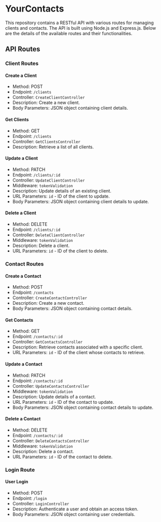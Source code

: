 # YourContacts

This repository contains a RESTful API with various routes for managing clients and contacts. The API is built using Node.js and Express.js. Below are the details of the available routes and their functionalities.


## API Routes

### Client Routes

#### Create a Client
- Method: POST
- Endpoint: `/clients`
- Controller: `CreateClientController`
- Description: Create a new client.
- Body Parameters: JSON object containing client details.

#### Get Clients
- Method: GET
- Endpoint: `/clients`
- Controller: `GetClientsController`
- Description: Retrieve a list of all clients.

#### Update a Client
- Method: PATCH
- Endpoint: `/clients/:id`
- Controller: `UpdateClientController`
- Middleware: `tokenValidation`
- Description: Update details of an existing client.
- URL Parameters: `id` - ID of the client to update.
- Body Parameters: JSON object containing client details to update.

#### Delete a Client
- Method: DELETE
- Endpoint: `/clients/:id`
- Controller: `DeleteClientController`
- Middleware: `tokenValidation`
- Description: Delete a client.
- URL Parameters: `id` - ID of the client to delete.

### Contact Routes

#### Create a Contact
- Method: POST
- Endpoint: `/contacts`
- Controller: `CreateContactController`
- Description: Create a new contact.
- Body Parameters: JSON object containing contact details.

#### Get Contacts
- Method: GET
- Endpoint: `/contacts/:id`
- Controller: `GetContactsController`
- Description: Retrieve contacts associated with a specific client.
- URL Parameters: `id` - ID of the client whose contacts to retrieve.

#### Update a Contact
- Method: PATCH
- Endpoint: `/contacts/:id`
- Controller: `UpdateContactsController`
- Middleware: `tokenValidation`
- Description: Update details of a contact.
- URL Parameters: `id` - ID of the contact to update.
- Body Parameters: JSON object containing contact details to update.

#### Delete a Contact
- Method: DELETE
- Endpoint: `/contacts/:id`
- Controller: `DeleteContactsController`
- Middleware: `tokenValidation`
- Description: Delete a contact.
- URL Parameters: `id` - ID of the contact to delete.

### Login Route

#### User Login
- Method: POST
- Endpoint: `/login`
- Controller: `LoginController`
- Description: Authenticate a user and obtain an access token.
- Body Parameters: JSON object containing user credentials.


